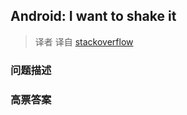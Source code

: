 ## Android: I want to shake it

> 译者 译自 [stackoverflow](http://stackoverflow.com/questions/2317428/android-i-want-to-shake-it) 

### 问题描述 

### 高票答案 

